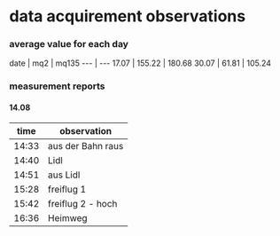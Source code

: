 data acquirement observations
==================================

### average value for each day

date | mq2 | mq135
--- | ---
17.07 | 155.22 | 180.68
30.07 | 61.81 | 105.24

### measurement reports

#### 14.08

time | observation
--- | ---
14:33 | aus der Bahn raus
14:40 | Lidl
14:51 | aus Lidl
15:28 | freiflug 1
15:42 | freiflug 2 - hoch
16:36 | Heimweg
